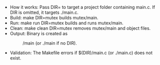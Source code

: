 
  - How it works: Pass DIR=<subdir> to target a project folder containing main.c. If
  DIR is omitted, it targets ./main.c.
  - Build: make DIR=mutex builds mutex/main.
  - Run: make run DIR=mutex builds and runs mutex/main.
  - Clean: make clean DIR=mutex removes mutex/main and object files.
  - Output: Binary is created as <DIR>/main (or ./main if no DIR).
  - Validation: The Makefile errors if $(DIR)/main.c (or ./main.c) does not exist.


